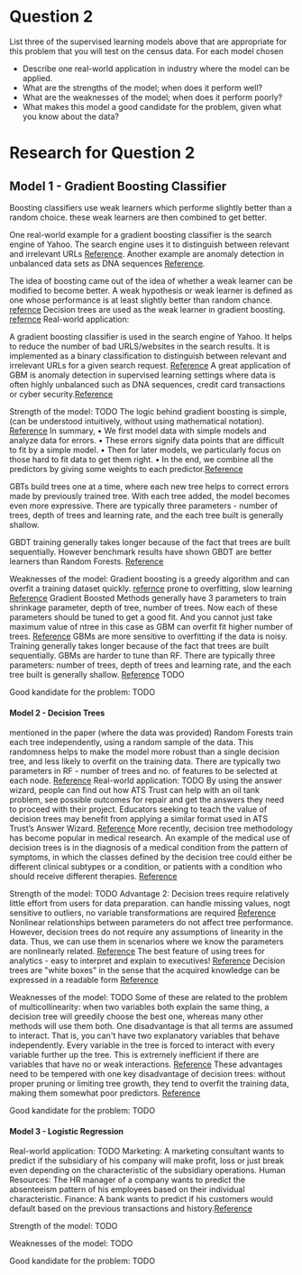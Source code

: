 # Question 2
List three of the supervised learning models above that are appropriate for this problem that you will test on the census data. For each model chosen

- Describe one real-world application in industry where the model can be applied. 
- What are the strengths of the model; when does it perform well?
- What are the weaknesses of the model; when does it perform poorly?
- What makes this model a good candidate for the problem, given what you know about the data?

# Research for Question 2
## Model 1 - Gradient Boosting Classifier
Boosting classifiers use weak learners which performe slightly better than a random choice. these weak learners are then combined to get better.

One real-world example for a gradient boosting classifier is the search engine of Yahoo. The search engine uses it to distinguish between relevant and irrelevant URLs [Reference](http://www.kdd.org/kdd2016/papers/files/adf0361-yinA.pdf). Another example are anomaly detection in unbalanced data sets as DNA sequences [Reference](https://medium.com/@aravanshad/gradient-boosting-versus-random-forest-cfa3fa8f0d80).


The idea of boosting came out of the idea of whether a weak learner can be modified to become better.
A weak hypothesis or weak learner is defined as one whose performance is at least slightly better than random chance. [refernce](https://machinelearningmastery.com/gentle-introduction-gradient-boosting-algorithm-machine-learning/)
Decision trees are used as the weak learner in gradient boosting. [refernce](https://machinelearningmastery.com/gentle-introduction-gradient-boosting-algorithm-machine-learning/)
Real-world application:

A gradient boosting classifier is used in the search engine of Yahoo. It helps to reduce the number of bad URLS/websites in the search results. It is implemented as a binary classification to distinguish between relevant and irrelevant URLs for a given search request.
[Reference](http://www.kdd.org/kdd2016/papers/files/adf0361-yinA.pdf)
A great application of GBM is anomaly detection in supervised learning settings where data is often highly unbalanced such as DNA sequences, credit card transactions or cyber security.[Reference](https://medium.com/@aravanshad/gradient-boosting-versus-random-forest-cfa3fa8f0d80)

Strength of the model:
TODO
The logic behind gradient boosting is simple, (can be understood intuitively, without using mathematical notation). [Reference](https://medium.com/mlreview/gradient-boosting-from-scratch-1e317ae4587d)
In summary, 
• We first model data with simple models and analyze data for errors. 
• These errors signify data points that are difficult to fit by a simple model. 
• Then for later models, we particularly focus on those hard to fit data to get them right. 
• In the end, we combine all the predictors by giving some weights to each predictor.[Reference](https://medium.com/mlreview/gradient-boosting-from-scratch-1e317ae4587d)

GBTs build trees one at a time, where each new tree helps to correct errors made by previously trained tree. With each tree added, the model becomes even more expressive. There are typically three parameters - number of trees, depth of trees and learning rate, and the each tree built is generally shallow.

GBDT training generally takes longer because of the fact that trees are built sequentially. However benchmark results have shown GBDT are better learners than Random Forests. [Reference](https://www.quora.com/What-are-the-advantages-disadvantages-of-using-Gradient-Boosting-over-Random-Forests)

Weaknesses of the model:
Gradient boosting is a greedy algorithm and can overfit a training dataset quickly. [refernce](https://machinelearningmastery.com/gentle-introduction-gradient-boosting-algorithm-machine-learning/)
prone to overfitting, slow learning [Reference](https://www.quora.com/What-are-the-advantages-disadvantages-of-using-Gradient-Boosting-over-Random-Forests)
Gradient Boosted Methods generally have 3 parameters to train shrinkage parameter, depth of tree, number of trees. Now each of these parameters should be tuned to get a good fit. And you cannot just take maximum value of ntree in this case as GBM can overfit fit higher number of trees. [Reference](https://www.quora.com/What-are-the-advantages-disadvantages-of-using-Gradient-Boosting-over-Random-Forests)
    GBMs are more sensitive to overfitting if the data is noisy.
    Training generally takes longer because of the fact that trees are built sequentially.
    GBMs are harder to tune than RF. There are typically three parameters: number of trees, depth of trees and learning rate, and the each tree built is generally shallow. [Reference](https://medium.com/@aravanshad/gradient-boosting-versus-random-forest-cfa3fa8f0d80)
TODO

Good kandidate for the problem:
TODO
#### Model 2 - Decision Trees
mentioned in the paper (where the data was provided)
Random Forests train each tree independently, using a random sample of the data. This randomness helps to make the model more robust than a single decision tree, and less likely to overfit on the training data. There are typically two parameters in RF - number of trees and no. of features to be selected at each node. [Reference](https://www.quora.com/What-are-the-advantages-disadvantages-of-using-Gradient-Boosting-over-Random-Forests)
Real-world application:
TODO
By using the answer wizard, people can find out how ATS Trust can help with an oil tank problem, see possible outcomes for repair and get the answers they need to proceed with their project. Educators seeking to teach the value of decision trees may benefit from applying a similar format used in ATS Trust’s Answer Wizard. [Reference](https://www.funderstanding.com/blog/real-life-application-decision-trees/)
More recently, decision tree methodology has become popular in medical research. An example of the medical use of decision trees is in the diagnosis of a medical condition from the pattern of symptoms, in which the classes defined by the decision tree could either be different clinical subtypes or a condition, or patients with a condition who should receive different therapies. [Reference](https://www.ncbi.nlm.nih.gov/pmc/articles/PMC4466856/)

Strength of the model:
TODO
Advantage 2: Decision trees require relatively little effort from users for data preparation. can handle missing values, nogt sensitive to outliers, no variable transformations are required [Reference](http://www.simafore.com/blog/bid/62333/4-key-advantages-of-using-decision-trees-for-predictive-analytics)
Nonlinear relationships between parameters do not affect tree performance. However, decision trees do not require any assumptions of linearity in the data. Thus, we can use them in scenarios where we know the parameters are nonlinearly related. [Reference](http://www.simafore.com/blog/bid/62333/4-key-advantages-of-using-decision-trees-for-predictive-analytics)
The best feature of using trees for analytics - easy to interpret and explain to executives! [Reference](http://www.simafore.com/blog/bid/62333/4-key-advantages-of-using-decision-trees-for-predictive-analytics)
Decision trees are "white boxes" in the sense that the acquired knowledge can be expressed in a readable form [Reference](https://www.researchgate.net/post/What_are_pros_and_cons_of_decision_tree_versus_other_classifier_as_KNN_SVM_NN)

Weaknesses of the model:
TODO
Some of these are related to the problem of multicollinearity: when two variables both explain the same thing, a decision tree will greedily choose the best one, whereas many other methods will use them both. One disadvantage is that all terms are assumed to interact. That is, you can't have two explanatory variables that behave independently. Every variable in the tree is forced to interact with every variable further up the tree. This is extremely inefficient if there are variables that have no or weak interactions. [Reference](https://stats.stackexchange.com/questions/1292/what-is-the-weak-side-of-decision-trees)
These advantages need to be tempered with one key disadvantage of decision trees: without proper pruning or limiting tree growth, they tend to overfit the training data, making them somewhat poor predictors. [Reference](http://www.simafore.com/blog/bid/62333/4-key-advantages-of-using-decision-trees-for-predictive-analytics)

Good kandidate for the problem:
TODO

#### Model 3 - Logistic Regression
Real-world application:
TODO
Marketing: A marketing consultant wants to predict if the subsidiary of his company will make profit, loss or just break even depending on the characteristic of the subsidiary operations.
Human Resources: The HR manager of a company wants to predict the absenteeism pattern of his employees based on their individual characteristic.
Finance: A bank wants to predict if his customers would default based on the previous transactions and history.[Reference](https://www.analyticsinsight.net/introduction-to-logistic-regression/)

Strength of the model:
TODO

Weaknesses of the model:
TODO

Good kandidate for the problem:
TODO
